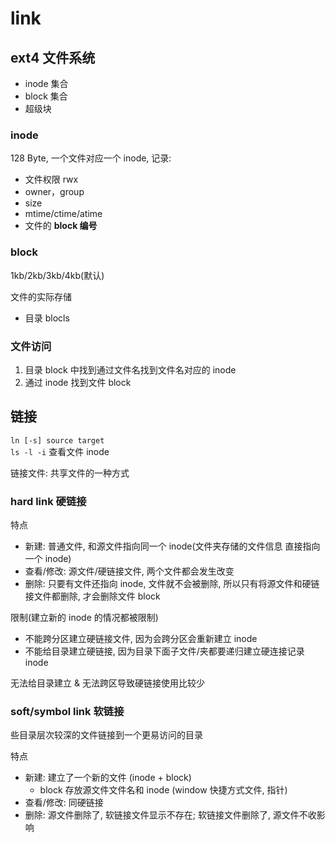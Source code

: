 # link

## ext4 文件系统

- inode 集合
- block 集合
- 超级块

### inode

128 Byte, 一个文件对应一个 inode, 记录:

- 文件权限 rwx
- owner，group
- size
- mtime/ctime/atime
- 文件的 **block 编号**

### block

1kb/2kb/3kb/4kb(默认)

文件的实际存储

- 目录 blocls

### 文件访问

1. 目录 block 中找到通过文件名找到文件名对应的 inode
2. 通过 inode 找到文件 block

## 链接

`ln [-s] source target`  
`ls -l -i` 查看文件 inode

链接文件: 共享文件的一种方式

### hard link 硬链接

特点

- 新建: 普通文件, 和源文件指向同一个 inode(文件夹存储的文件信息 直接指向一个 inode)
- 查看/修改: 源文件/硬链接文件, 两个文件都会发生改变
- 删除: 只要有文件还指向 inode, 文件就不会被删除, 所以只有将源文件和硬链接文件都删除, 才会删除文件 block

限制(建立新的 inode 的情况都被限制)

- 不能跨分区建立硬链接文件, 因为会跨分区会重新建立 inode
- 不能给目录建立硬链接, 因为目录下面子文件/夹都要递归建立硬连接记录 inode

无法给目录建立 & 无法跨区导致硬链接使用比较少

### soft/symbol link 软链接

些目录层次较深的文件链接到一个更易访问的目录

特点

- 新建: 建立了一个新的文件 (inode + block)
  - block 存放源文件文件名和 inode (window 快捷方式文件, 指针)
- 查看/修改: 同硬链接
- 删除: 源文件删除了, 软链接文件显示不存在; 软链接文件删除了, 源文件不收影响
